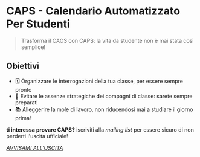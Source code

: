 # CAPS - Calendario Automatizzato Per Studenti

>    Trasforma il CAOS con CAPS: la vita da studente non è mai stata così semplice!
## Obiettivi
- 🗓️ Organizzare le interrogazioni della tua classe, per essere sempre pronto
- 🏫 Evitare le assenze strategiche dei compagni di classe: sarete sempre preparati
- 📚 Alleggerire la mole di lavoro, non riducendosi mai a studiare il giorno prima!

**ti interessa provare CAPS?**
iscriviti alla *mailing list* per essere sicuro di non perderti l'uscita ufficiale!

*[AVVISAMI ALL'USCITA](https://capsita.it/)*
